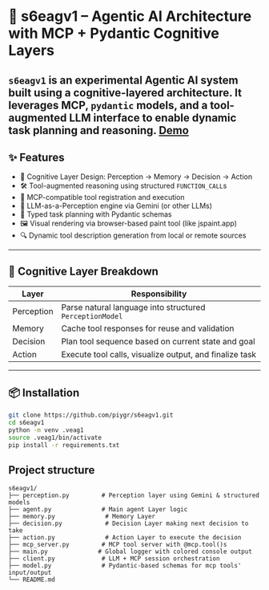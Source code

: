 # 🧠 s6eagv1 – Agentic AI Architecture with MCP + Pydantic Cognitive Layers

`s6eagv1` is an experimental Agentic AI system built using a cognitive-layered architecture. It leverages MCP, `pydantic` models, and a tool-augmented LLM interface to enable dynamic task planning and reasoning.
[Demo](https://www.youtube.com/watch?v=tvMTwsWqekE)
---

## ✨ Features

- 🔁 Cognitive Layer Design: Perception → Memory → Decision → Action
- 🛠️ Tool-augmented reasoning using structured `FUNCTION_CALL`s
- 🧩 MCP-compatible tool registration and execution
- 🧠 LLM-as-a-Perception engine via Gemini (or other LLMs)
- 📐 Typed task planning with Pydantic schemas
- 🖼️ Visual rendering via browser-based paint tool (like jspaint.app)
- 🔍 Dynamic tool description generation from local or remote sources

---

## 🧠 Cognitive Layer Breakdown

| Layer       | Responsibility                                                  |
|-------------|------------------------------------------------------------------|
| Perception  | Parse natural language into structured `PerceptionModel`        |
| Memory      | Cache tool responses for reuse and validation                   |
| Decision    | Plan tool sequence based on current state and goal              |
| Action      | Execute tool calls, visualize output, and finalize task         |

---

## 📦 Installation

```bash
git clone https://github.com/piygr/s6eagv1.git
cd s6eagv1
python -m venv .veag1
source .veag1/bin/activate
pip install -r requirements.txt
```

## Project structure
```
s6eagv1/
├── perception.py         # Perception layer using Gemini & structured models
├── agent.py              # Main agent Layer logic
├── memory.py              # Memory Layer
├── decision.py            # Decision Layer making next decision to take
├── action.py              # Action Layer to execute the decision
├── mcp_server.py         # MCP tool server with @mcp.tool()s
├── main.py              # Global logger with colored console output
├── client.py             # LLM + MCP session orchestration
├── model.py              # Pydantic-based schemas for mcp tools' input/output
└── README.md
```



